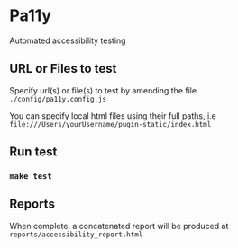 # Pa11y
Automated accessibility testing

## URL or Files to test
Specify url(s) or file(s) to test by amending the file `./config/pa11y.config.js`

You can specify local html files using their full paths, i.e `file:///Users/yourUsername/pugin-static/index.html`

## Run test
### `make test`

## Reports
When complete, a concatenated report will be produced at `reports/accessibility_report.html`
